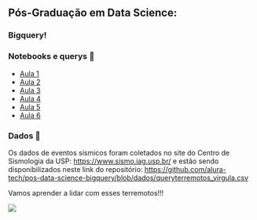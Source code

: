 ## Pós-Graduação em Data Science: 
### Bigquery! 

### Notebooks e querys 📓

- [Aula 1 ](https://github.com/alura-tech/pos-data-science-bigquery/blob/aula1/AULA1.txt)
- [Aula 2 ](https://github.com/alura-tech/pos-data-science-bigquery/blob/aula2/AULA2.txt)
- [Aula 3 ](https://github.com/alura-tech/pos-data-science-bigquery/blob/aula3/aula3.txt)
- [Aula 4 ](https://github.com/alura-tech/pos-data-science-bigquery/blob/aula4/Bigquery_aula4.ipynb)
- [Aula 5 ](https://github.com/alura-tech/pos-data-science-bigquery/blob/aula5/Bigquery_aula5.ipynb)
- [Aula 6 ](https://github.com/alura-tech/pos-data-science-bigquery/blob/aula6/Bigquery_aula6.ipynb)

### Dados 🎲

Os dados de eventos sísmicos foram coletados no site do Centro de Sismologia da USP: https://www.sismo.iag.usp.br/ e estão sendo disponibilizados neste link do repositório: https://github.com/alura-tech/pos-data-science-bigquery/blob/dados/queryterremotos_virgula.csv


Vamos aprender a lidar com esses terremotos!!! 
<p align="left"><img src='https://media.giphy.com/media/mbG6891BV7QMo/giphy-downsized-large.gif'</p>
